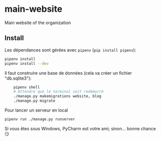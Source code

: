 # main-website
Main website of the organization

## Install

Les dépendances sont gérées avec `pipenv` (`pip install pipenv`):

```bash
pipenv install
pipenv install --dev
```

Il faut construire une base de données (cela va créer un fichier "db.sqlite3"):
```bash
    pipenv shell
    # Attendre que le terminal soit redémarré
    ./manage.py makemigrations website, blog
    ./manage.py migrate
```

Pour lancer un serveur en local
```bash
pipenv run ./manage.py runserver
```
    
Si vous êtes sous Windows, PyCharm est votre ami; sinon... bonne chance :smirk:
